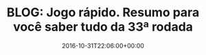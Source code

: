 ---
layout: post
title: "BLOG: Jogo rápido. Resumo para você saber tudo da 33ª rodada"
date: 2016-10-31T22:06:00+00:00
external_link: "http://globoesporte.globo.com/blogs/especial-blog/peron-na-arquibancada/post/jogo-rapido-resumo-para-voce-saber-tudo-da-33-rodada.html"
categories: news globo.com
---